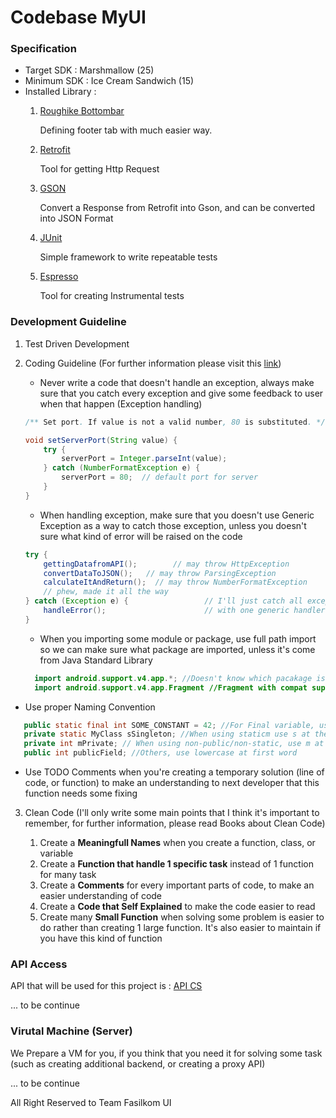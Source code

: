 Codebase MyUI
=====

### Specification


- Target SDK : Marshmallow (25)
- Minimum SDK : Ice Cream Sandwich (15)
- Installed Library :
    1. [Roughike Bottombar](https://github.com/roughike/BottomBar)
        
        Defining footer tab with much easier way.
        
    2. [Retrofit](square.github.io/retrofit/)
    
        Tool for getting Http Request
    
    3. [GSON](https://github.com/google/gson)
    
        Convert a Response from Retrofit into Gson, and can be converted into JSON Format
    
    4. [JUnit](http://junit.org/junit4/)

        Simple framework to write repeatable tests
    
    5. [Espresso](https://google.github.io/android-testing-support-library/docs/espresso/)
    
        Tool for creating Instrumental tests
    
### Development Guideline

1. Test Driven Development
2. Coding Guideline (For further information please visit this [link](https://source.android.com/source/code-style))
   - Never write a code that doesn't handle an exception, always make sure that you catch every exception and
   give some feedback to user when that happen (Exception handling)
   
   ```java
   /** Set port. If value is not a valid number, 80 is substituted. */
   
   void setServerPort(String value) {
       try {
           serverPort = Integer.parseInt(value);
       } catch (NumberFormatException e) {
           serverPort = 80;  // default port for server
       }
   }
   ```
   
   - When handling exception, make sure that you doesn't use Generic Exception as a way to catch those exception,
   unless you doesn't sure what kind of error will be raised on the code
   
   ```java
   try {
       gettingDatafromAPI();        // may throw HttpException
       convertDataToJSON();   // may throw ParsingException
       calculateItAndReturn();  // may throw NumberFormatException
       // phew, made it all the way
   } catch (Exception e) {                 // I'll just catch all exceptions
       handleError();                      // with one generic handler!
   }   
   ```
   
   - When you importing some module or package, use full path import so we can make sure what package are imported,
   unless it's come from Java Standard Library
   
    ```java
      import android.support.v4.app.*; //Doesn't know which pacakage is needed, so it's bad
      import android.support.v4.app.Fragment //Fragment with compat support is imported
    ```
   
  - Use proper Naming Convention
   
   ```java
      public static final int SOME_CONSTANT = 42; //For Final variable, use all Uppercase Letter
      private static MyClass sSingleton; //When using staticm use s at the beginning of name
      private int mPrivate; // When using non-public/non-static, use m at the beginning of name
      public int publicField; //Others, use lowercase at first word
   
   ```
   - Use TODO Comments when you're creating a temporary solution (line of code, or function) to make
   an understanding to next developer that this function needs some fixing

3. Clean Code (I'll only write some main points that I think it's important to remember, for further information, please read Books about Clean Code)
    
    1. Create a **Meaningfull Names** when you create a function, class, or variable
    2. Create a **Function that handle 1 specific task** instead of 1 function for many task
    3. Create a **Comments** for every important parts of code, to make an easier understanding of code
    4. Create a **Code that Self Explained** to make the code easier to read
    5. Create many **Small Function** when solving some problem is easier to do rather than creating 
    1 large function. It's also easier to maintain if you have this kind of function

### API Access 

API that will be used for this project is : [API CS](https://api.cs.ui.ac.id/)

... to be continue

### Virutal Machine (Server)

We Prepare a VM for you, if you think that you need it for solving some task (such as creating additional
backend, or creating a proxy API)

... to be continue
    
All Right Reserved to Team Fasilkom UI